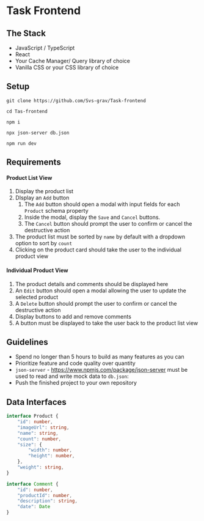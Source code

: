 # Task Frontend 

## The Stack

* JavaScript / TypeScript
* React
* Your Cache Manager/ Query library of choice
* Vanilla CSS or your CSS library of choice

## Setup

```git clone https://github.com/Svs-grav/Task-frontend```

```cd Tas-frontend```

```npm i```

```npx json-server db.json```

```npm run dev```


## Requirements

#### Product List View 

1. Display the product list
2. DIsplay an `Add` button
	1. The `Add` button should open a modal with input fields for each `Product` schema property
	2. Inside the modal, display the `Save` and `Cancel` buttons.
	3. The `Cancel` button should prompt the user to confirm or cancel the destructive action
3. The product list must be sorted by `name` by default with a dropdown option to sort by `count`
4. Clicking on the product card should take the user to the individual product view 

#### Individual Product View

1. The product details and comments should be displayed here
2. An `Edit` button should open a modal allowing the user to update the selected product
3. A `Delete` button should prompt the user to confirm or cancel the destructive action
4. Display buttons to add and remove comments
5. A button must be displayed to take the user back to the product list view

## Guidelines 

* Spend no longer than 5 hours to build as many features as you can
* Prioritize feature and code quality over quantity
* `json-server` - https://www.npmjs.com/package/json-server must be used to read and write mock data to `db.json`:
* Push the finished project to your own repository

## Data Interfaces 

```ts
interface Product {
	"id": number,
	"imageUrl": string,
	"name": string,
	"count": number,
	"size": {
		"width": number,
		"height": number,
	},
	"weight": string,
}

interface Comment {
	"id": number,
	"productId": number,
	"description": string,
	"date": Date
}
```
